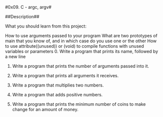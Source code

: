 #0x09. C - argc, argv#

##Description##

What you should learn from this project:

How to use arguments passed to your program
What are two prototypes of main that you know of, and in which case do you use one or the other
How to use attribute((unused)) or (void) to compile functions with unused variables or parameters
0. Write a program that prints its name, followed by a new line

1. Write a program that prints the number of arguments passed into it.

2. Write a program that prints all arguments it receives.
3. Write a program that multiplies two numbers.

4. Write a program that adds positive numbers.

5. Write a program that prints the minimum number of coins to make change for an amount of money.
